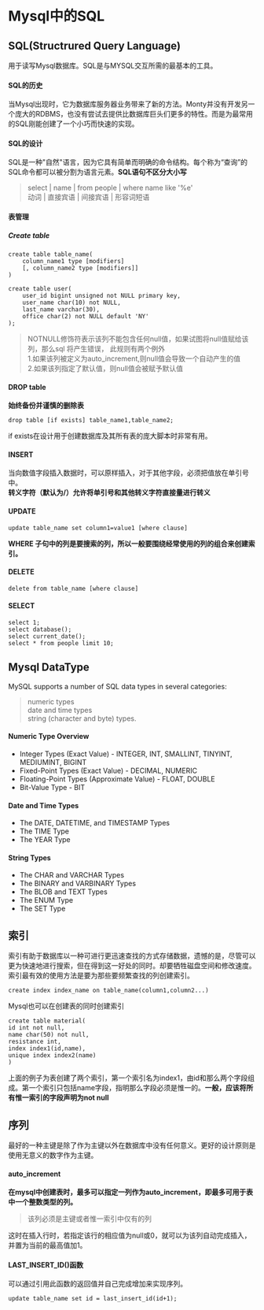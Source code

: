 # Mysql中的SQL
## SQL(Structrured Query Language)  
用于读写Mysql数据库。SQL是与MYSQL交互所需的最基本的工具。

#### SQL的历史
当Mysql出现时，它为数据库服务器业务带来了新的方法。Monty并没有开发另一个庞大的RDBMS，也没有尝试去提供比数据库巨头们更多的特性。而是为最常用的SQL刚能创建了一个小巧而快速的实现。

#### SQL的设计
SQL是一种"自然"语言，因为它具有简单而明确的命令结构。每个称为“查询”的SQL命令都可以被分割为语言元素。**SQL语句不区分大小写**
> select   | name   |  from people  |  where name like '%e'  
> 动词   | 直接宾语  |   间接宾语    |    形容词短语  

#### 表管理
##### Create table

	create table table_name(
	    column_name1 type [modifiers]
	    [, column_name2 type [modifiers]]
	)

	create table user(
	    user_id bigint unsigned not NULL primary key,
	    user_name char(10) not NULL,
	    last_name varchar(30),
	    office char(2) not NULL default 'NY'
	);

> NOTNULL修饰符表示该列不能包含任何null值，如果试图将null值赋给该列，那么sql 将产生错误，
> 此规则有两个例外  
> 1.如果该列被定义为auto_increment,则null值会导致一个自动产生的值  
> 2.如果该列指定了默认值，则null值会被赋予默认值  

#### DROP table
**始终备份并谨慎的删除表**  

	drop table [if exists] table_name1,table_name2;
if exists在设计用于创建数据库及其所有表的庞大脚本时非常有用。

#### INSERT  
当向数值字段插入数据时，可以原样插入，对于其他字段，必须把值放在单引号中。  
**转义字符（默认为/）允许将单引号和其他转义字符直接量进行转义**  

#### UPDATE

 	update table_name set column1=value1 [where clause]  
**WHERE 子句中的列是要搜索的列，所以一般要围绕经常使用的列的组合来创建索引。**  

#### DELETE

	delete from table_name [where clause]

#### SELECT

	select 1;
	select database();
	select current_date();
	select * from people limit 10;


## Mysql DataType
MySQL supports a number of SQL data types in several categories:  
> numeric types  
> date and time types  
> string (character and byte) types.

#### Numeric Type Overview
* Integer Types (Exact Value) - INTEGER, INT, SMALLINT, TINYINT, MEDIUMINT, BIGINT
* Fixed-Point Types (Exact Value) - DECIMAL, NUMERIC
* Floating-Point Types (Approximate Value) - FLOAT, DOUBLE
* Bit-Value Type - BIT

#### Date and Time Types
* The DATE, DATETIME, and TIMESTAMP Types
* The TIME Type
* The YEAR Type

#### String Types
* The CHAR and VARCHAR Types
* The BINARY and VARBINARY Types
* The BLOB and TEXT Types
* The ENUM Type
* The SET Type

## 索引
索引有助于数据库以一种可进行更迅速查找的方式存储数据，遗憾的是，尽管可以更为快速地进行搜索，但在得到这一好处的同时。却要牺牲磁盘空间和修改速度。索引最有效的使用方法是要为那些要频繁查找的列创建索引。

	create index index_name on table_name(column1,column2...)
Mysql也可以在创建表的同时创建索引

	create table material(
	id int not null,
	name char(50) not null,
	resistance int,
	index index1(id,name),
	unique index index2(name)
	)

上面的例子为表创建了两个索引，第一个索引名为index1，由id和那么两个字段组成。第一个索引只包括name字段，指明那么字段必须是惟一的。**一般，应该将所有惟一索引的字段声明为not null**  

## 序列
最好的一种主键是除了作为主键以外在数据库中没有任何意义。更好的设计原则是使用无意义的数字作为主键。  
#### auto_increment
**在mysql中创建表时，最多可以指定一列作为auto_increment，即最多可用于表中一个整数类型的列。**  
> 该列必须是主键或者惟一索引中仅有的列  

这时在插入行时，若指定该行的相应值为null或0，就可以为该列自动完成插入，并置为当前的最高值加1。  
#### LAST_INSERT_ID()函数
可以通过引用此函数的返回值并自己完成增加来实现序列。  

	update table_name set id = last_insert_id(id+1);